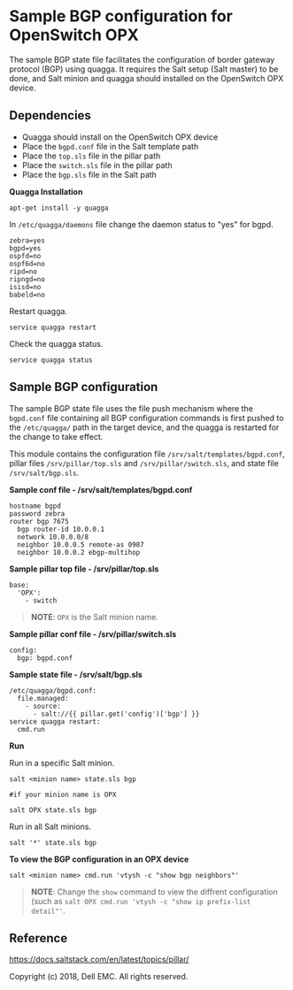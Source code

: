 # Sample BGP configuration for OpenSwitch OPX

The sample BGP state file facilitates the configuration of border gateway protocol (BGP) using quagga. It requires the Salt setup (Salt master) to be done, and Salt minion and quagga should installed on the OpenSwitch OPX device.

## Dependencies

- Quagga should install on the OpenSwitch OPX device
- Place the ``bgpd.conf`` file in the Salt template path
- Place the ``top.sls`` file in the pillar path
- Place the ``switch.sls`` file in the pillar path
- Place the ``bgp.sls`` file in the Salt path

**Quagga Installation**

    apt-get install -y quagga

In ``/etc/quagga/daemons`` file change the daemon status to "yes" for bgpd.

    zebra=yes
    bgpd=yes
    ospfd=no
    ospf6d=no
    ripd=no
    ripngd=no
    isisd=no
    babeld=no

Restart quagga.

    service quagga restart

Check the quagga status.

    service quagga status

## Sample BGP configuration

The sample BGP state file uses the file push mechanism where the ``bgpd.conf`` file containing all BGP configuration commands is first pushed to the ``/etc/quagga/`` path in the target device, and the quagga is restarted for the change to take effect.

This module contains the configuration file ``/srv/salt/templates/bgpd.conf``, pillar files ``/srv/pillar/top.sls`` and ``/srv/pillar/switch.sls``, and state file ``/srv/salt/bgp.sls``.

**Sample conf file - /srv/salt/templates/bgpd.conf**

    hostname bgpd
    password zebra
    router bgp 7675
      bgp router-id 10.0.0.1
      network 10.0.0.0/8
      neighbor 10.0.0.5 remote-as 0987
      neighbor 10.0.0.2 ebgp-multihop

**Sample pillar top file - /srv/pillar/top.sls**

    base:
      'OPX':
        - switch

> **NOTE**: ``OPX`` is the Salt minion name.

**Sample pillar conf file - /srv/pillar/switch.sls**

    config:
      bgp: bgpd.conf

**Sample state file - /srv/salt/bgp.sls**

    /etc/quagga/bgpd.conf:
      file.managed:
        - source:
          - salt://{{ pillar.get('config')['bgp'] }}
    service quagga restart:
      cmd.run

**Run**

Run in a specific Salt minion.

    salt <minion name> state.sls bgp

    #if your minion name is OPX

    salt OPX state.sls bgp

Run in all Salt minions.

    salt '*' state.sls bgp

**To view the BGP configuration in an OPX device**

    salt <minion name> cmd.run 'vtysh -c "show bgp neighbors"'

> **NOTE**: Change the ``show`` command to view the diffrent configuration (such as ``salt OPX cmd.run 'vtysh -c "show ip prefix-list detail"'``.

## Reference

https://docs.saltstack.com/en/latest/topics/pillar/

Copyright (c) 2018, Dell EMC. All rights reserved.
